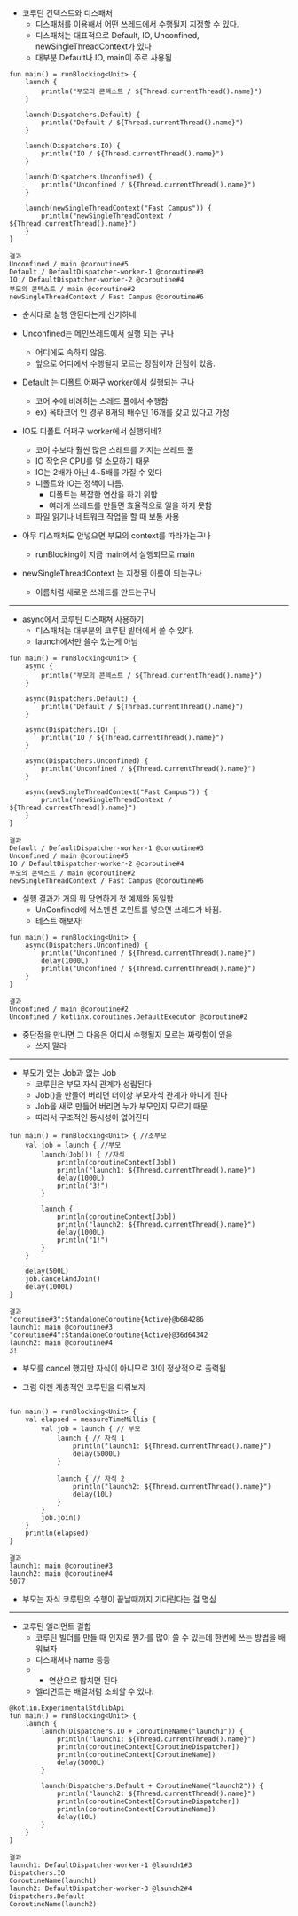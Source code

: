 - 코루틴 컨텍스트와 디스패처
	- 디스패처를 이용해서 어떤 쓰레드에서 수행될지 지정할 수 있다.
	- 디스패처는 대표적으로 Default, IO, Unconfined, newSingleThreadContext가 있다
	- 대부분 Default나 IO, main이 주로 사용됨

```
fun main() = runBlocking<Unit> {
    launch {
        println("부모의 콘텍스트 / ${Thread.currentThread().name}")
    }

    launch(Dispatchers.Default) {
        println("Default / ${Thread.currentThread().name}")
    }

    launch(Dispatchers.IO) {
        println("IO / ${Thread.currentThread().name}")
    }

    launch(Dispatchers.Unconfined) {
        println("Unconfined / ${Thread.currentThread().name}")
    }

    launch(newSingleThreadContext("Fast Campus")) {
        println("newSingleThreadContext / ${Thread.currentThread().name}")
    }
}

결과
Unconfined / main @coroutine#5
Default / DefaultDispatcher-worker-1 @coroutine#3
IO / DefaultDispatcher-worker-2 @coroutine#4
부모의 콘텍스트 / main @coroutine#2
newSingleThreadContext / Fast Campus @coroutine#6
```

- 순서대로 실행 안된다는게 신기하네

- Unconfined는 메인쓰레드에서 실행 되는 구나
	- 어디에도 속하지 않음.
	- 앞으로 어디에서 수행될지 모르는 장점이자 단점이 있음.

- Default 는 디폴트 어쩌구 worker에서 실행되는 구나
	- 코어 수에 비례하는 스레드 풀에서 수행함
	- ex) 옥타코어 인 경우 8개의 배수인 16개를 갖고 있다고 가정

- IO도 디폴트 어쩌구 worker에서 실행되네?
	- 코어 수보다 훨씬 많은 스레드를 가지는 쓰레드 풀
	- IO 작업은 CPU를 덜 소모하기 때문
	- IO는 2배가 아닌 4~5배를 가질 수 있다
	- 디폴트와 IO는 정책이 다름.
		- 디폴트는 복잡한 연산을 하기 위함
		- 여러개 쓰레드를 만들면 효율적으로 일을 하지 못함
	- 파일 읽기나 네트워크 작업을 할 때 보통 사용

- 아무 디스패처도 안넣으면 부모의 context를 따라가는구나
	- runBlocking이 지금 main에서 실행되므로 main

- newSingleThreadContext 는 지정된 이름이 되는구나
	- 이름처럼 새로운 쓰레드를 만드는구나

---

- async에서 코루틴 디스패쳐 사용하기
	- 디스패처는 대부분의 코루틴 빌더에서 쓸 수 있다.
	- launch에서만 쓸수 있는게 아님

```
fun main() = runBlocking<Unit> {
    async {
        println("부모의 콘텍스트 / ${Thread.currentThread().name}")
    }

    async(Dispatchers.Default) {
        println("Default / ${Thread.currentThread().name}")
    }

    async(Dispatchers.IO) {
        println("IO / ${Thread.currentThread().name}")
    }

    async(Dispatchers.Unconfined) {
        println("Unconfined / ${Thread.currentThread().name}")
    }

    async(newSingleThreadContext("Fast Campus")) {
        println("newSingleThreadContext / ${Thread.currentThread().name}")
    }
}

결과
Default / DefaultDispatcher-worker-1 @coroutine#3
Unconfined / main @coroutine#5
IO / DefaultDispatcher-worker-2 @coroutine#4
부모의 콘텍스트 / main @coroutine#2
newSingleThreadContext / Fast Campus @coroutine#6
```

- 실행 결과가 거의 뭐 당연하게 첫 예제와 동일함
	- UnConfined에 서스펜션 포인트를 넣으면 쓰레드가 바뀜.
	- 테스트 해보자!

```
fun main() = runBlocking<Unit> {
    async(Dispatchers.Unconfined) {
        println("Unconfined / ${Thread.currentThread().name}")
        delay(1000L)
        println("Unconfined / ${Thread.currentThread().name}")
    }
}

결과
Unconfined / main @coroutine#2
Unconfined / kotlinx.coroutines.DefaultExecutor @coroutine#2
```

- 중단점을 만나면 그 다음은 어디서 수행될지 모르는 짜릿함이 있음
	- 쓰지 말라

---

- 부모가 있는 Job과 없는 Job
	- 코루틴은 부모 자식 관계가 성립된다
	- Job()을 만들어 버리면 더이상 부모자식 관계가 아니게 된다
	- Job을 새로 만들어 버리면 누가 부모인지 모르기 때문
	- 따라서 구조적인 동시성이 없어진다

```
fun main() = runBlocking<Unit> { //조부모
    val job = launch { //부모
        launch(Job()) { //자식
            println(coroutineContext[Job])
            println("launch1: ${Thread.currentThread().name}")
            delay(1000L)
            println("3!")
        }

        launch {
            println(coroutineContext[Job])
            println("launch2: ${Thread.currentThread().name}")
            delay(1000L)
            println("1!")
        }
    }

    delay(500L)
    job.cancelAndJoin()
    delay(1000L)
}

결과
"coroutine#3":StandaloneCoroutine{Active}@b684286
launch1: main @coroutine#3
"coroutine#4":StandaloneCoroutine{Active}@36d64342
launch2: main @coroutine#4
3!

```

- 부모를 cancel 했지만 자식이 아니므로 3!이 정상적으로 출력됨

- 그럼 이젠 계층적인 코루틴을 다뤄보자

```

fun main() = runBlocking<Unit> {
    val elapsed = measureTimeMillis {
        val job = launch { // 부모
            launch { // 자식 1
                println("launch1: ${Thread.currentThread().name}")
                delay(5000L)
            }

            launch { // 자식 2
                println("launch2: ${Thread.currentThread().name}")
                delay(10L)
            }
        }
        job.join()
    }
    println(elapsed)
}

결과
launch1: main @coroutine#3
launch2: main @coroutine#4
5077

```

- 부모는 자식 코루틴의 수행이 끝날때까지 기다린다는 걸 명심
	

---

- 코루틴 엘리먼트 결합
	- 코루틴 빌더를 만들 때 인자로 뭔가를 많이 쓸 수 있는데 한번에 쓰는 방법을 배워보자
	- 디스패쳐나 name 등등
	- + 연산으로 합치면 된다
	- 엘리먼트는 배열처럼 조회할 수 있다.

```
@kotlin.ExperimentalStdlibApi
fun main() = runBlocking<Unit> {
    launch {
        launch(Dispatchers.IO + CoroutineName("launch1")) {
            println("launch1: ${Thread.currentThread().name}")
            println(coroutineContext[CoroutineDispatcher])
            println(coroutineContext[CoroutineName])
            delay(5000L)
        }

        launch(Dispatchers.Default + CoroutineName("launch2")) {
            println("launch2: ${Thread.currentThread().name}")
            println(coroutineContext[CoroutineDispatcher])
            println(coroutineContext[CoroutineName])
            delay(10L)
        }
    }
}

결과
launch1: DefaultDispatcher-worker-1 @launch1#3
Dispatchers.IO
CoroutineName(launch1)
launch2: DefaultDispatcher-worker-3 @launch2#4
Dispatchers.Default
CoroutineName(launch2)

```

